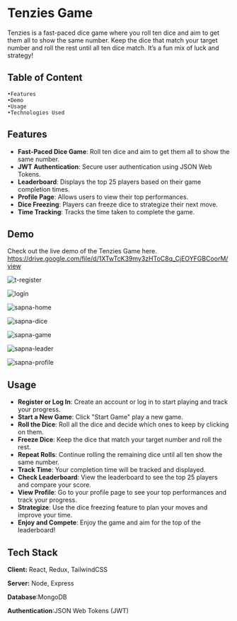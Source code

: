 
# Tenzies Game

Tenzies is a fast-paced dice game where you roll ten dice and aim to get them all to show the same number. Keep the dice that match your target number and roll the rest until all ten dice match. It’s a fun mix of luck and strategy!


## Table of Content
    •Features
    •Demo
    •Usage
    •Technologies Used
    
    
## Features

- **Fast-Paced Dice Game**: Roll ten dice and aim to get them all to show the same number.
- **JWT Authentication**: Secure user authentication using JSON Web Tokens.
- **Leaderboard**: Displays the top 25 players based on their game completion times.
- **Profile Page**: Allows users to view their top performances.
- **Dice Freezing**: Players can freeze dice to strategize their next move.
- **Time Tracking**: Tracks the time taken to complete the game.


## Demo

Check out the live demo of the Tenzies Game here.
https://drive.google.com/file/d/1XTwTcK39my3zHToC8q_CjEOYFGBCoorM/view


![t-register](https://github.com/Samridhii1212/Tenzies-Game/assets/115480641/6f5c1872-d797-4cb3-ad0a-967a511330a2)

![login](https://github.com/Samridhii1212/Tenzies-Game/assets/115480641/72beca55-70be-4219-b7b2-8fb0b6c49e23)

![sapna-home](https://github.com/Samridhii1212/Tenzies-Game/assets/115480641/4e75403d-a371-408a-ad69-410cc8172a42)

![sapna-dice](https://github.com/Samridhii1212/Tenzies-Game/assets/115480641/d8106ae2-22e3-423e-9202-ad9cde783008)

![sapna-game](https://github.com/Samridhii1212/Tenzies-Game/assets/115480641/362ebae7-37a9-4d47-bfc4-cbed40a23b89)

![sapna-leader](https://github.com/Samridhii1212/Tenzies-Game/assets/115480641/25260229-29cd-4edb-8d28-6381447fadc2)

![sapna-profile](https://github.com/Samridhii1212/Tenzies-Game/assets/115480641/9b4b6f1b-3ae9-4666-87e7-0f134734f4fb)




## Usage



- **Register or Log In**: Create an account
 or log in to start playing and track your progress.
- **Start a New Game**: Click "Start Game" play a new game.
- **Roll the Dice**: Roll all the dice and decide which ones to keep by clicking on them.
- **Freeze Dice**: Keep the dice that match your target number and roll the rest.
- **Repeat Rolls**: Continue rolling the remaining dice until all ten show the same number.
- **Track Time**: Your completion time will be tracked and displayed.
- **Check Leaderboard**: View the leaderboard to see the top 25 players and compare your score.
- **View Profile**: Go to your profile page to see your top performances and track your progress.
- **Strategize**: Use the dice freezing feature to plan your moves and improve your time.
- **Enjoy and Compete**: Enjoy the game and aim for the top of the leaderboard!
## Tech Stack

**Client:** React, Redux, TailwindCSS

**Server:** Node, Express

**Database**:MongoDB

**Authentication**:JSON Web Tokens (JWT)

